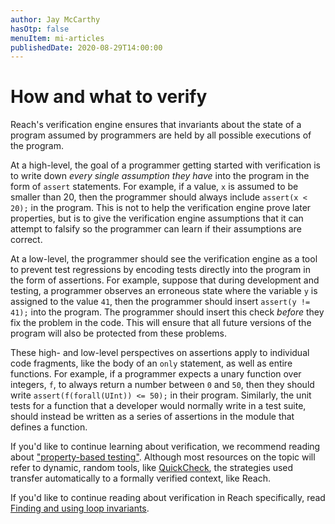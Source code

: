 ```yaml
---
author: Jay McCarthy
hasOtp: false
menuItem: mi-articles
publishedDate: 2020-08-29T14:00:00
---
```


# How and what to verify

Reach's verification engine ensures that invariants about the state of a program assumed by programmers are held by all possible executions of the program.

At a high-level, the goal of a programmer getting started with verification is to write down _every single assumption they have_ into the program in the form of `assert` statements. For example, if a value, `x` is assumed to be smaller than 20, then the programmer should always include `assert(x < 20);` in the program. This is not to help the verification engine prove later properties, but is to give the verification engine assumptions that it can attempt to falsify so the programmer can learn if their assumptions are correct.

At a low-level, the programmer should see the verification engine as a tool to prevent test regressions by encoding tests directly into the program in the form of assertions. For example, suppose that during development and testing, a programmer observes an erroneous state where the variable `y` is assigned to the value `41`, then the programmer should insert `assert(y != 41);` into the program. The programmer should insert this check _before_ they fix the problem in the code. This will ensure that all future versions of the program will also be protected from these problems.

These high- and low-level perspectives on assertions apply to individual code fragments, like the body of an `only` statement, as well as entire functions. For example, if a programmer expects a unary function over integers, `f`, to always return a number between `0` and `50`, then they should write `assert(f(forall(UInt)) <= 50);` in their program. Similarly, the unit tests for a function that a developer would normally write in a test suite, should instead be written as a series of assertions in the module that defines a function.

If you'd like to continue learning about verification, we recommend reading about ["property-based testing"](https://duckduckgo.com/?q=property-based+testing). Although most resources on the topic will refer to dynamic, random tools, like [QuickCheck](https://en.wikipedia.org/wiki/QuickCheck), the strategies used transfer automatically to a formally verified context, like Reach.

If you'd like to continue reading about verification in Reach specifically, read [Finding and using loop invariants](/en/articles/finding-and-using-loop-invariants/).
